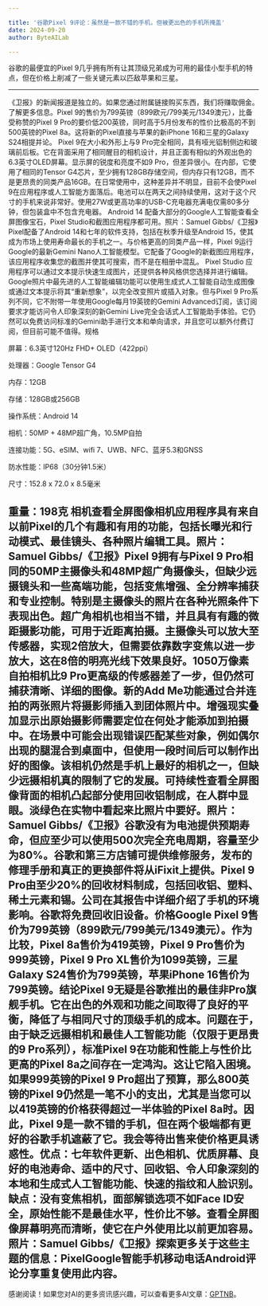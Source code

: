 ```yaml
---

title: '谷歌Pixel 9评论：虽然是一款不错的手机，但被更出色的手机所掩盖'
date: 2024-09-20
author: ByteAILab

---
```


谷歌的最便宜的Pixel 9几乎拥有所有让其顶级兄弟成为可用的最佳小型手机的特点，但在价格上削减了一些关键元素以匹敌苹果和三星。

---
《卫报》的新闻报道是独立的。如果您通过附属链接购买东西，我们将赚取佣金。了解更多信息。Pixel 9的售价为799英镑（899欧元/799美元/1349澳元），比备受称赞的Pixel 9 Pro的要价低200英镑，同时高于5月份发布的性价比极高的不到500英镑的Pixel 8a。这将新的Pixel直接与苹果的新iPhone 16和三星的Galaxy S24相提并论。 Pixel 9在大小和外形上与9 Pro完全相同，具有哑光铝制侧边和玻璃前后板。它在背面采用了相同醒目的相机设计，并且正面有相似的外观出色的6.3英寸OLED屏幕。显示屏的锐度和亮度不如9 Pro，但差异很小。在内部，它使用了相同的Tensor G4芯片，至少拥有128GB存储空间，但内存只有12GB，而不是更昂贵的同类产品16GB。在日常使用中，这种差异并不明显，目前不会使Pixel 9在应用程序或人工智能方面落后。电池可以在两天之间持续使用，这对于这个尺寸的手机来说非常好。使用27W或更高功率的USB-C充电器充满电仅需80多分钟，但包装盒中不包含充电器。 Android 14 配备大部分的Google人工智能查看全屏图像宝石，Pixel Studio和截图应用程序都可用。照片：Samuel Gibbs/《卫报》Pixel配备了Android 14和七年的软件支持，包括在秋季升级至Android 15，使其成为市场上使用寿命最长的手机之一。与价格更高的同类产品一样，Pixel 9运行Google的最新Gemini Nano人工智能模型。它配备了Google的新截图应用程序，该应用程序收集您的截图并使其可搜索，而不是在相册中混乱。 Pixel Studio 应用程序可以通过文本提示快速生成图片，还提供各种风格供您选择并进行编辑。Google照片中最先进的人工智能编辑功能可以使用生成式人工智能自动生成图像或通过文本提示将其“重新想象”，以完全改变照片或插入对象。但与Pixel 9 Pro系列不同，它不附带一年使用Google每月19英镑的Gemini Advanced订阅，该订阅要求才能访问令人印象深刻的新Gemini Live完全会话式人工智能助手体验。它仍然可以免费访问标准的Gemini助手进行文本和单向请求，并且您可以额外付费订阅，但目前可能不值得。规格

屏幕：6.3英寸120Hz FHD+ OLED（422ppi）

处理器：Google Tensor G4

内存：12GB

存储：128GB或256GB

操作系统：Android 14

相机：50MP + 48MP超广角，10.5MP自拍

连接功能：5G、eSIM、wifi 7、UWB、NFC、蓝牙5.3和GNSS

防水性能：IP68（30分钟1.5米）

尺寸：152.8 x 72.0 x 8.5毫米

重量：198克
相机查看全屏图像相机应用程序具有来自以前Pixel的几个有趣和有用的功能，包括长曝光和行动模式、最佳镜头、各种照片编辑工具。照片：Samuel Gibbs/《卫报》Pixel 9拥有与Pixel 9 Pro相同的50MP主摄像头和48MP超广角摄像头，但缺少远摄镜头和一些高端功能，包括变焦增强、全分辨率捕获和专业控制。特别是主摄像头的照片在各种光照条件下表现出色。超广角相机也相当不错，并且具有有趣的微距摄影功能，可用于近距离拍摄。主摄像头可以放大至传感器，实现2倍放大，但需要依靠数字变焦以进一步放大，这在8倍的明亮光线下效果良好。1050万像素自拍相机比9 Pro更高级的传感器差了一步，但仍然可捕获清晰、详细的图像。新的Add Me功能通过合并连拍的两张照片将摄影师插入到团体照片中。增强现实叠加显示出原始摄影师需要定位在何处才能添加到拍摄中。在场景中可能会出现错误匹配某些对象，例如偶尔出现的腿混合到桌面中，但使用一段时间后可以制作出好的图像。该相机仍然是手机上最好的相机之一，但缺少远摄相机真的限制了它的发展。可持续性查看全屏图像背面的相机凸起部分使用回收铝制成，在人群中显眼。淡绿色在实物中看起来比照片中要好。照片：Samuel Gibbs/《卫报》谷歌没有为电池提供预期寿命，但应至少可以使用500次完全充电周期，容量至少为80%。谷歌和第三方店铺可提供维修服务，发布的修理手册和真正的更换部件将从iFixit上提供。Pixel 9 Pro由至少20%的回收材料制成，包括回收铝、塑料、稀土元素和锡。公司在其报告中详细介绍了手机的环境影响。谷歌将免费回收旧设备。价格Google Pixel 9售价为799英镑（899欧元/799美元/1349澳元）。作为比较，Pixel 8a售价为419英镑，Pixel 9 Pro售价为999英镑，Pixel 9 Pro XL售价为1099英镑，三星Galaxy S24售价为799英镑，苹果iPhone 16售价为799英镑。结论Pixel 9无疑是谷歌推出的最佳非Pro旗舰手机。它在出色的外观和功能之间取得了良好的平衡，降低了与相同尺寸的顶级手机的成本。问题在于，由于缺乏远摄相机和最佳人工智能功能（仅限于更昂贵的9 Pro系列），标准Pixel 9在功能和性能上与性价比更高的Pixel 8a之间存在一定鸿沟。这让它陷入困境。如果999英镑的Pixel 9 Pro超出了预算，那么800英镑的Pixel 9仍然是一笔不小的支出，尤其是当您可以以419英镑的价格获得超过一半体验的Pixel 8a时。因此，Pixel 9是一款不错的手机，但在两个极端都有更好的谷歌手机遮蔽了它。我会等待出售来使价格更具诱惑性。优点：七年软件更新、出色相机、优质屏幕、良好的电池寿命、适中的尺寸、回收铝、令人印象深刻的本地和生成式人工智能功能、快速的指纹和人脸识别。缺点：没有变焦相机，面部解锁选项不如Face ID安全，原始性能不是最佳水平，性价比不够。查看全屏图像屏幕明亮而清晰，使它在户外使用比以前更加容易。照片：Samuel Gibbs/《卫报》探索更多关于这些主题的信息：PixelGoogle智能手机移动电话Android评论分享重复使用此内容。
---
感谢阅读！如果您对AI的更多资讯感兴趣，可以查看更多AI文章：[GPTNB](https://gptnb.com)。